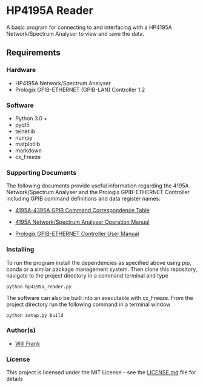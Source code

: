 # HP4195A Reader

A basic program for connecting to and interfacing with a HP4195A Network/Spectrum Analyser to view and save the data.

## Requirements

### Hardware
- HP4195A Network/Spectrum Analyser
- Prologix GPIB-ETHERNET (GPIB-LAN) Controller 1.2

### Software
- Python 3.0 +
- pyqt5
- telnetlib
- numpy
- matplotlib
- markdown
- cx_Freeze

### Supporting Documents
The following documents provide useful information regarding the 4195A Network/Spectrum Analyser and the Prologix GPIB-ETHERNET Controller including GPIB command definitions and data register names:

* [4195A-4395A GPIB Command Correspondence Table](http://www.tentech.ca/downloads/hardware/HP4195A/4195A-4395A%20GPIB%20Command%20Correspondance.pdf)

* [4195A Network/Spectrum Analyser Operation Manual](https://www.keysight.com/upload/cmc_upload/All/04195_90000_final.pdf)

* [Prologix GPIB-ETHERNET Controller User Manual](http://prologix.biz/downloads/PrologixGpibEthernetManual.pdf)

### Installing

To run the program install the dependencies as specified above using pip, conda or a similar package management system. Then clone this repository, navigate to the project directory in a command terminal and type

```
python hp4195a_reader.py
```

The software can also be built into an executable with cx_Freeze. From the project directory run the following command in a terminal window

```
python setup.py build
```

### Author(s)

* [Will Frank](https://github.com/w-frank)

### License

This project is licensed under the MIT License - see the [LICENSE.md](LICENSE.md) file for details
